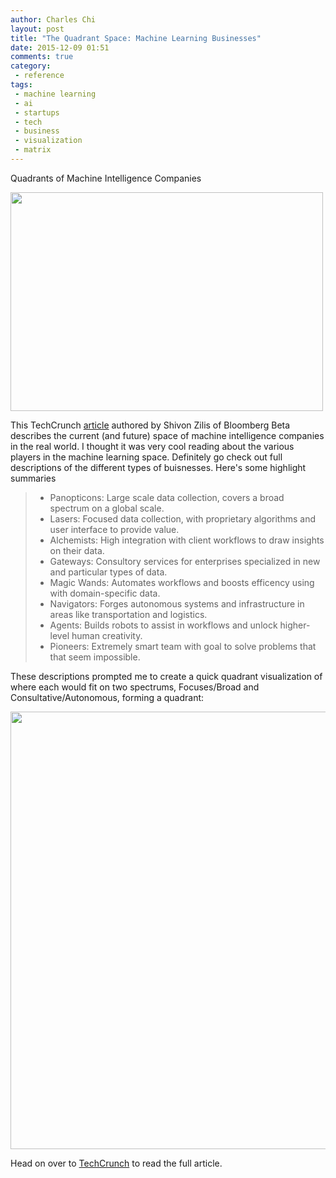 ```yaml
---
author: Charles Chi
layout: post
title: "The Quadrant Space: Machine Learning Businesses"
date: 2015-12-09 01:51
comments: true
category:
 - reference
tags:
 - machine learning
 - ai
 - startups
 - tech
 - business
 - visualization
 - matrix
---
```


Quadrants of Machine Intelligence Companies

<img src="http://www.a2isystems.com/files/images/background-images/1920x1278/tandhjul.jpg" style="width:500px;height:350px;"/>

This TechCrunch <a href="http://techcrunch.com/2015/11/26/machine-intelligence-in-the-real-world/" target="_blank">article</a> authored by Shivon Zilis of Bloomberg Beta describes the current (and future) space of machine intelligence companies in the real world. I thought it was very cool reading about the various players in the machine learning space. Definitely go check out full descriptions of the different types of buisnesses. Here's some highlight summaries

> - Panopticons: Large scale data collection, covers a broad spectrum on a global scale.
> - Lasers: Focused data collection, with proprietary algorithms and user interface to provide value.
> - Alchemists: High integration with client workflows to draw insights on their data.
> - Gateways: Consultory services for enterprises specialized in new and particular types of data.
> - Magic Wands: Automates workflows and boosts efficency using with domain-specific data.
> - Navigators: Forges autonomous systems and infrastructure in areas like transportation and logistics.
> - Agents: Builds robots to assist in workflows and unlock higher-level human creativity.
> - Pioneers: Extremely smart team with goal to solve problems that that seem impossible.

These descriptions prompted me to create a quick quadrant visualization of where each would fit on two spectrums, Focuses/Broad and Consultative/Autonomous, forming a quadrant:

<img src="{{ site.url }}/assets/img/2015-12-09-quadrant-space-for-machine-intelligence-businesses/quadrants.png" style="width:900px;height:700;"/>

Head on over to <a href="http://techcrunch.com/2015/11/26/machine-intelligence-in-the-real-world/" target="_blank">TechCrunch</a> to read the full article.